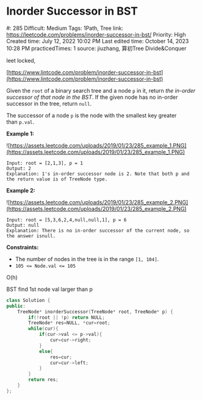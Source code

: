 # Inorder Successor in BST

#: 285
Difficult: Medium
Tags: 1Path, Tree
link: https://leetcode.com/problems/inorder-successor-in-bst/
Priority: High
Created time: July 12, 2022 10:02 PM
Last edited time: October 14, 2023 10:28 PM
practicedTimes: 1
source: jiuzhang, 算初Tree Divide&Conquer

leet locked, 

[https://www.lintcode.com/problem/inorder-successor-in-bst](https://www.lintcode.com/problem/inorder-successor-in-bst)

Given the `root` of a binary search tree and a node `p` in it, return *the in-order successor of that node in the BST*. If the given node has no in-order successor in the tree, return `null`.

The successor of a node `p` is the node with the smallest key greater than `p.val`.

**Example 1:**

![https://assets.leetcode.com/uploads/2019/01/23/285_example_1.PNG](https://assets.leetcode.com/uploads/2019/01/23/285_example_1.PNG)

```
Input: root = [2,1,3], p = 1
Output: 2
Explanation: 1's in-order successor node is 2. Note that both p and the return value is of TreeNode type.

```

**Example 2:**

![https://assets.leetcode.com/uploads/2019/01/23/285_example_2.PNG](https://assets.leetcode.com/uploads/2019/01/23/285_example_2.PNG)

```
Input: root = [5,3,6,2,4,null,null,1], p = 6
Output: null
Explanation: There is no in-order successor of the current node, so the answer isnull.

```

**Constraints:**

- The number of nodes in the tree is in the range `[1, 104]`.
- `105 <= Node.val <= 105`

O(h)

BST find 1st node val larger than p

```cpp
class Solution {
public:
    TreeNode* inorderSuccessor(TreeNode* root, TreeNode* p) {
        if(!root || !p) return NULL;
        TreeNode* res=NULL, *cur=root;
        while(cur){
            if(cur->val <= p->val){
                cur=cur->right;
            }
            else{
                res=cur;
                cur=cur->left;
            }
        }
        return res;
    }
};
```